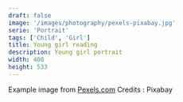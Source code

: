 ```yaml
---
draft: false
image: '/images/photography/pexels-pixabay.jpg'
serie: 'Portrait'
tags: ['Child', 'Girl']
title: Young girl reading
description: Young girl portrait
width: 400
height: 533
---
```


Example image from [Pexels.com](http://www.pexels.com)
Credits : Pixabay
